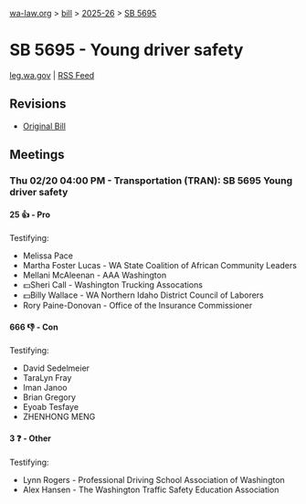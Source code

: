 [wa-law.org](/) > [bill](/bill/) > [2025-26](/bill/2025-26/) > [SB 5695](/bill/2025-26/sb/5695/)

# SB 5695 - Young driver safety
[leg.wa.gov](https://app.leg.wa.gov/billsummary?BillNumber=5695&Year=2025&Initiative=false) | [RSS Feed](./rss.xml)

## Revisions
* [Original Bill](1/)

## Meetings
### Thu 02/20 04:00 PM - Transportation (TRAN): SB 5695 Young driver safety
#### 25 👍 - Pro
Testifying:
* Melissa Pace
* Martha Foster Lucas - WA State Coalition of African Community Leaders
* Mellani McAleenan - AAA Washington
* 💵Sheri Call - Washington Trucking Assocations
* 💵Billy Wallace - WA Northern Idaho District Council of Laborers
* Rory Paine-Donovan - Office of the Insurance Commissioner

#### 666 👎 - Con
Testifying:
* David Sedelmeier
* TaraLyn Fray
* Iman Janoo
* Brian Gregory
* Eyoab Tesfaye
* ZHENHONG MENG

#### 3 ❓ - Other
Testifying:
* Lynn Rogers - Professional Driving School Association of Washington
* Alex Hansen - The Washington Traffic Safety Education Association
